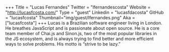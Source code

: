 +++
Title = "Lucas Fernandes"
Twitter = "lfernandescosta"
Website = "http://lucasfcosta.com/"
Type = "guest"
Linkedin = "lucasfdacosta"
GitHub = "lucasfcosta"
Thumbnail="img/guest/lfernandes.png"
Aka = ["lucasfcosta"]
+++
Lucas is a Brazilian software engineer living in London. He breathes JavaScript and is passionate about open source. He is a core team member of Chai.js and Sinon.js, two of the most popular libraries in the JS ecosystem, and is always trying to find better and more efficient ways to solve problems. His motto is “strive to be lazy.”